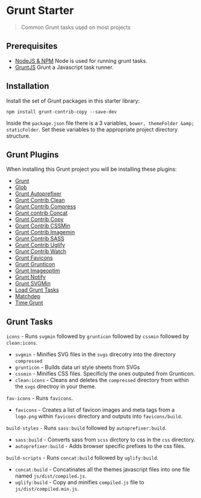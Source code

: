 # Grunt Starter

> Common Grunt tasks used on most projects

## Prerequisites

* [NodeJS & NPM](http://nodejs.org/) Node is used for running grunt tasks.
* [GruntJS](http://gruntjs.com/) Grunt a Javascript task runner.


## Installation

Install the set of Grunt packages in this starter library:

```shell
npm install grunt-contrib-copy --save-dev
```

Inside the `package.json` file there is a 3 variables, `bower, themeFolder &amp; staticFolder`. Set these variables to the appropriate project directory structure.


## Grunt Plugins

When installing this Grunt project you will be installing these plugins:

* [Grunt](http://gruntjs.com)
* [Glob](https://www.npmjs.com/package/glob)
* [Grunt Autoprefixer](https://www.npmjs.com/package/grunt-autoprefixer)
* [Grunt Contrib Clean](https://www.npmjs.com/package/grunt-contrib-clean)
* [Grunt Contrib Compress](https://www.npmjs.com/package/grunt-contrib-compress)
* [Grunt contrib Concat](https://www.npmjs.com/package/grunt-contrib-concat)
* [Grunt Contrib Copy](https://www.npmjs.com/package/grunt-contrib-copy)
* [Grunt Contrib CSSMin](https://www.npmjs.com/package/grunt-contrib-cssmin)
* [Grunt Contrib Imagemin](https://www.npmjs.com/package/grunt-contrib-imagemin)
* [Grunt Contrib SASS](https://www.npmjs.com/package/grunt-contrib-sass)
* [Grunt Contrib Uglify](https://www.npmjs.com/package/grunt-contrib-uglify)
* [Grunt Contrib Watch](https://www.npmjs.com/package/grunt-contrib-watch)
* [Grunt Favicons](https://www.npmjs.com/package/grunt-favicons)
* [Grunt Grunticon](https://www.npmjs.com/package/grunt-grunticon)
* [Grunt Imageoptim](https://www.npmjs.com/package/grunt-imageoptim)
* [Grunt Notify](https://www.npmjs.com/package/grunt-notify)
* [Grunt SVGMin](https://www.npmjs.com/package/grunt-svgmin)
* [Load Grunt Tasks](https://www.npmjs.com/package/load-grunt-tasks)
* [Matchdep](https://www.npmjs.com/package/matchdep)
* [Time Grunt](https://www.npmjs.com/package/time-grunt)

## Grunt Tasks

`icons` - Runs `svgmin` followed by `grunticon` followed by `cssmin` followed by `clean:icons`.

* `svgmin` - Minifies SVG files in the `svgs` direcotry into the directory `compressed`
* `grunticon` - Builds data uri style sheets from SVGs
* `cssmin` - Minifies CSS files. Specificly the ones outputed from Grunticon.
* `clean:icons` - Cleans and deletes the `compressed` directory from within the `svgs` directroy in your theme.

`fav-icons` - Runs `favicons`.

* `favicons` - Creates a list of favicon images and meta tags from a `logo.png` within `favicons` directory and outputs into `favicons/build`.

`build-styles` - Runs `sass:build` followed by `autoprefixer:build`.

* `sass:build` - Converts sass from `scss` dirctory to css in the `css` directory.
* `autoprefixer:build` - Adds browser specific prefixes to the css files.

`build-scripts` - Runs `concat:build` followed by `uglify:build`.

* `concat:build` - Concatinates all the themes javascript files into one file named `js/dist/compiled.js`.
* `uglify:build` - Copy and minifies `compiled.js` file to `js/dist/compiled.min.js`.


